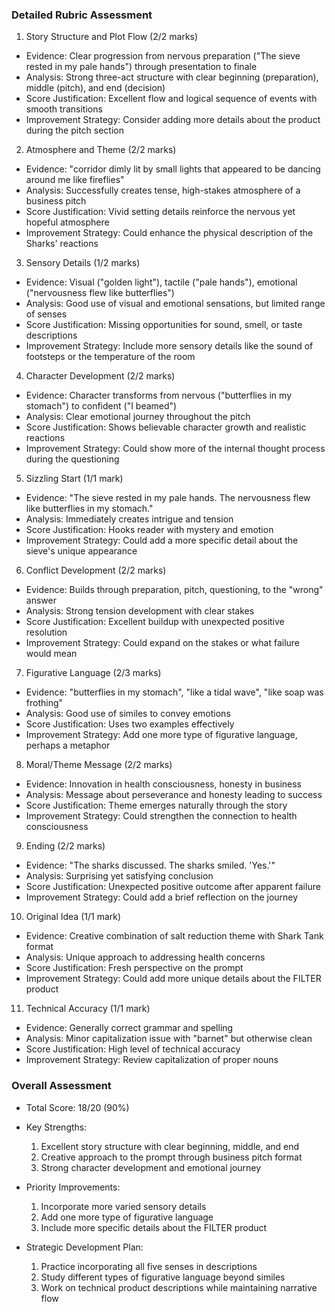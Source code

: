 ### Detailed Rubric Assessment

1. Story Structure and Plot Flow (2/2 marks)

- Evidence: Clear progression from nervous preparation ("The sieve rested in my pale hands") through presentation to finale
- Analysis: Strong three-act structure with clear beginning (preparation), middle (pitch), and end (decision)
- Score Justification: Excellent flow and logical sequence of events with smooth transitions
- Improvement Strategy: Consider adding more details about the product during the pitch section

2. Atmosphere and Theme (2/2 marks)

- Evidence: "corridor dimly lit by small lights that appeared to be dancing around me like fireflies"
- Analysis: Successfully creates tense, high-stakes atmosphere of a business pitch
- Score Justification: Vivid setting details reinforce the nervous yet hopeful atmosphere
- Improvement Strategy: Could enhance the physical description of the Sharks' reactions

3. Sensory Details (1/2 marks)

- Evidence: Visual ("golden light"), tactile ("pale hands"), emotional ("nervousness flew like butterflies")
- Analysis: Good use of visual and emotional sensations, but limited range of senses
- Score Justification: Missing opportunities for sound, smell, or taste descriptions
- Improvement Strategy: Include more sensory details like the sound of footsteps or the temperature of the room

4. Character Development (2/2 marks)

- Evidence: Character transforms from nervous ("butterflies in my stomach") to confident ("I beamed")
- Analysis: Clear emotional journey throughout the pitch
- Score Justification: Shows believable character growth and realistic reactions
- Improvement Strategy: Could show more of the internal thought process during the questioning

5. Sizzling Start (1/1 mark)

- Evidence: "The sieve rested in my pale hands. The nervousness flew like butterflies in my stomach."
- Analysis: Immediately creates intrigue and tension
- Score Justification: Hooks reader with mystery and emotion
- Improvement Strategy: Could add a more specific detail about the sieve's unique appearance

6. Conflict Development (2/2 marks)

- Evidence: Builds through preparation, pitch, questioning, to the "wrong" answer
- Analysis: Strong tension development with clear stakes
- Score Justification: Excellent buildup with unexpected positive resolution
- Improvement Strategy: Could expand on the stakes or what failure would mean

7. Figurative Language (2/3 marks)

- Evidence: "butterflies in my stomach", "like a tidal wave", "like soap was frothing"
- Analysis: Good use of similes to convey emotions
- Score Justification: Uses two examples effectively
- Improvement Strategy: Add one more type of figurative language, perhaps a metaphor

8. Moral/Theme Message (2/2 marks)

- Evidence: Innovation in health consciousness, honesty in business
- Analysis: Message about perseverance and honesty leading to success
- Score Justification: Theme emerges naturally through the story
- Improvement Strategy: Could strengthen the connection to health consciousness

9. Ending (2/2 marks)

- Evidence: "The sharks discussed. The sharks smiled. 'Yes.'"
- Analysis: Surprising yet satisfying conclusion
- Score Justification: Unexpected positive outcome after apparent failure
- Improvement Strategy: Could add a brief reflection on the journey

10. Original Idea (1/1 mark)

- Evidence: Creative combination of salt reduction theme with Shark Tank format
- Analysis: Unique approach to addressing health concerns
- Score Justification: Fresh perspective on the prompt
- Improvement Strategy: Could add more unique details about the FILTER product

11. Technical Accuracy (1/1 mark)

- Evidence: Generally correct grammar and spelling
- Analysis: Minor capitalization issue with "barnet" but otherwise clean
- Score Justification: High level of technical accuracy
- Improvement Strategy: Review capitalization of proper nouns

### Overall Assessment

- Total Score: 18/20 (90%)
- Key Strengths:

  1. Excellent story structure with clear beginning, middle, and end
  2. Creative approach to the prompt through business pitch format
  3. Strong character development and emotional journey

- Priority Improvements:

  1. Incorporate more varied sensory details
  2. Add one more type of figurative language
  3. Include more specific details about the FILTER product

- Strategic Development Plan:
  1. Practice incorporating all five senses in descriptions
  2. Study different types of figurative language beyond similes
  3. Work on technical product descriptions while maintaining narrative flow
